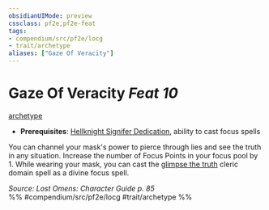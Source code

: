 ```yaml
---
obsidianUIMode: preview
cssclass: pf2e,pf2e-feat
tags:
- compendium/src/pf2e/locg
- trait/archetype
aliases: ["Gaze Of Veracity"]
---
```

# Gaze Of Veracity  *Feat 10*  
[archetype](rules/traits/archetype.md "Archetype Feat Trait")  

- **Prerequisites**: [Hellknight Signifer Dedication](compendium/feats/hellknight-signifer-dedication-locg.md), ability to cast focus spells

You can channel your mask's power to pierce through lies and see the truth in any situation. Increase the number of Focus Points in your focus pool by 1. While wearing your mask, you can cast the [glimpse the truth](compendium/spells/glimpse-the-truth.md) cleric domain spell as a divine focus spell.

*Source: Lost Omens: Character Guide p. 85*  
%% #compendium/src/pf2e/locg #trait/archetype %%